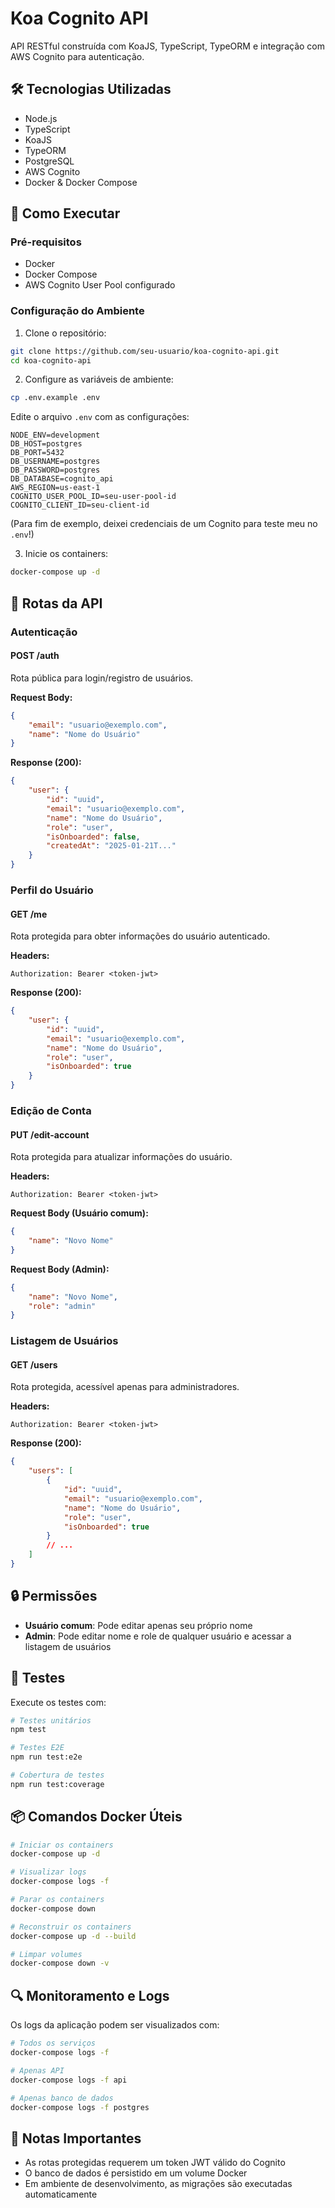 # Koa Cognito API

API RESTful construída com KoaJS, TypeScript, TypeORM e integração com AWS Cognito para autenticação.

## 🛠 Tecnologias Utilizadas

- Node.js
- TypeScript
- KoaJS
- TypeORM
- PostgreSQL
- AWS Cognito
- Docker & Docker Compose

## 🚀 Como Executar

### Pré-requisitos

- Docker
- Docker Compose
- AWS Cognito User Pool configurado

### Configuração do Ambiente

1. Clone o repositório:
```bash
git clone https://github.com/seu-usuario/koa-cognito-api.git
cd koa-cognito-api
```

2. Configure as variáveis de ambiente:
```bash
cp .env.example .env
```

Edite o arquivo `.env` com as configurações:
```env
NODE_ENV=development
DB_HOST=postgres
DB_PORT=5432
DB_USERNAME=postgres
DB_PASSWORD=postgres
DB_DATABASE=cognito_api
AWS_REGION=us-east-1
COGNITO_USER_POOL_ID=seu-user-pool-id
COGNITO_CLIENT_ID=seu-client-id
```
(Para fim de exemplo, deixei credenciais de um Cognito para teste meu no `.env`!)

3. Inicie os containers:
```bash
docker-compose up -d
```

## 📌 Rotas da API

### Autenticação

#### POST /auth
Rota pública para login/registro de usuários.

**Request Body:**
```json
{
    "email": "usuario@exemplo.com",
    "name": "Nome do Usuário"
}
```

**Response (200):**
```json
{
    "user": {
        "id": "uuid",
        "email": "usuario@exemplo.com",
        "name": "Nome do Usuário",
        "role": "user",
        "isOnboarded": false,
        "createdAt": "2025-01-21T..."
    }
}
```

### Perfil do Usuário

#### GET /me
Rota protegida para obter informações do usuário autenticado.

**Headers:**
```
Authorization: Bearer <token-jwt>
```

**Response (200):**
```json
{
    "user": {
        "id": "uuid",
        "email": "usuario@exemplo.com",
        "name": "Nome do Usuário",
        "role": "user",
        "isOnboarded": true
    }
}
```

### Edição de Conta

#### PUT /edit-account
Rota protegida para atualizar informações do usuário.

**Headers:**
```
Authorization: Bearer <token-jwt>
```

**Request Body (Usuário comum):**
```json
{
    "name": "Novo Nome"
}
```

**Request Body (Admin):**
```json
{
    "name": "Novo Nome",
    "role": "admin"
}
```

### Listagem de Usuários

#### GET /users
Rota protegida, acessível apenas para administradores.

**Headers:**
```
Authorization: Bearer <token-jwt>
```

**Response (200):**
```json
{
    "users": [
        {
            "id": "uuid",
            "email": "usuario@exemplo.com",
            "name": "Nome do Usuário",
            "role": "user",
            "isOnboarded": true
        }
        // ...
    ]
}
```

## 🔒 Permissões

- **Usuário comum**: Pode editar apenas seu próprio nome
- **Admin**: Pode editar nome e role de qualquer usuário e acessar a listagem de usuários

## 🧪 Testes

Execute os testes com:
```bash
# Testes unitários
npm test

# Testes E2E
npm run test:e2e

# Cobertura de testes
npm run test:coverage
```

## 📦 Comandos Docker Úteis

```bash
# Iniciar os containers
docker-compose up -d

# Visualizar logs
docker-compose logs -f

# Parar os containers
docker-compose down

# Reconstruir os containers
docker-compose up -d --build

# Limpar volumes
docker-compose down -v
```

## 🔍 Monitoramento e Logs

Os logs da aplicação podem ser visualizados com:
```bash
# Todos os serviços
docker-compose logs -f

# Apenas API
docker-compose logs -f api

# Apenas banco de dados
docker-compose logs -f postgres
```

## 📝 Notas Importantes

- As rotas protegidas requerem um token JWT válido do Cognito
- O banco de dados é persistido em um volume Docker
- Em ambiente de desenvolvimento, as migrações são executadas automaticamente

